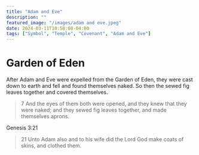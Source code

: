 ```yaml
---
title: "Adam and Eve"
description: ""
featured_image: "/images/adam and eve.jpeg"
date: 2024-03-11T10:58:08-04:00
tags: ["Symbol", "Temple", "Covenant", "Adam and Eve"]
---
```


# Garden of Eden

After Adam and Eve were expelled from the Garden of Eden, they were cast down to earth and fell and found themselves naked. So then the sewed fig leaves together and covered themselves. 
> 7 And the eyes of them both were opened, and they knew that they were naked; and they sewed fig leaves together, and made themselves aprons.

Genesis 3:21
> 21 Unto Adam also and to his wife did the Lord God make coats of skins, and clothed them.
